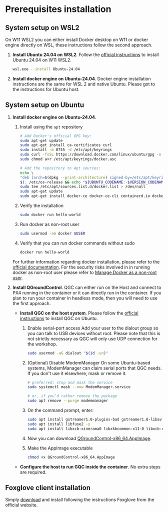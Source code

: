 # Prerequisites installation

## System setup on WSL2

On W11 WSL2 you can either install Docker desktop on W11 or docker engine directly on WSL, these instructions follow the second approach.

1. **Install Ubuntu 24.04 on WSL2**. Follow the [official instructions](https://learn.microsoft.com/en-us/windows/wsl/install) to install Ubuntu 24.04 on W11 WSL2.

    ```sh
    wsl.exe --install Ubuntu-24.04
    ```

2. **Install docker engine on Ubuntu-24.04**. Docker engine installation instructions are the same for WSL 2 and native Ubuntu. Please got to the instructions for Ubuntu host.

## System setup on Ubuntu

1. **Install docker engine on Ubuntu-24.04**.

    1. Install using the `apt` repository

        ```sh
        # Add Docker's official GPG key:
        sudo apt-get update
        sudo apt-get install ca-certificates curl
        sudo install -m 0755 -d /etc/apt/keyrings
        sudo curl -fsSL https://download.docker.com/linux/ubuntu/gpg -o /etc/apt/keyrings/docker.asc
        sudo chmod a+r /etc/apt/keyrings/docker.asc

        # Add the repository to Apt sources:
        echo \
        "deb [arch=$(dpkg --print-architecture) signed-by=/etc/apt/keyrings/docker.asc] https://download.docker.com/linux/ubuntu \
        $(. /etc/os-release && echo "${UBUNTU_CODENAME:-$VERSION_CODENAME}") stable" | \
        sudo tee /etc/apt/sources.list.d/docker.list > /dev/null
        sudo apt-get update
        sudo apt-get install docker-ce docker-ce-cli containerd.io docker-buildx-plugin docker-compose-plugin
        ```

    2. Verify the installation

        ```sh
        sudo docker run hello-world
        ```

    3. Run docker as non-root user

        ```sh
        sudo usermod -aG docker $USER
        ```

    4. Verify that you can run docker commands without sudo

        ```sh
        docker run hello-world
        ```

    For further information regarding docker installation, please refer to the [official documentation](https://docs.docker.com/engine/install/ubuntu/). For the security risks involved in in running docker as non-root user please refer to [Manage Docker as a non-root user](https://docs.docker.com/engine/install/linux-postinstall/#manage-docker-as-a-non-root-user).

2. **Install QGroundControl**. QGC can either run on the Host and connect to PX4 running in the container or it can directly run in the container. If you plan to run your container in headless mode, then you will need to use the first approach.

    - **Install QGC on the host system**. Please follow the [official instructions](https://docs.qgroundcontrol.com/master/en/qgc-user-guide/getting_started/download_and_install.html#ubuntu) to install QGC on Ubuntu.

        1. Enable serial-port access Add your user to the dialout group so you can talk to USB devices without root. Please note that this is not strictly necessary as QGC will only use UDP connection for the workshop.

            ```sh
            sudo usermod -aG dialout "$(id -un)"
            ```

        2. (Optional) Disable ModemManager On some Ubuntu-based systems, ModemManager can claim serial ports that QGC needs. If you don't use it elsewhere, mask or remove it.

            ```sh
            # preferred: stop and mask the service
            sudo systemctl mask --now ModemManager.service

            # or, if you’d rather remove the package
            sudo apt remove --purge modemmanager
            ```

        3. On the command prompt, enter:

            ```sh
            sudo apt install gstreamer1.0-plugins-bad gstreamer1.0-libav gstreamer1.0-gl -y
            sudo apt install libfuse2 -y
            sudo apt install libxcb-xinerama0 libxkbcommon-x11-0 libxcb-cursor-dev -y
            ```

        4. Now you can download [QGroundControl-x86_64.AppImage](https://d176tv9ibo4jno.cloudfront.net/latest/QGroundControl-x86_64.AppImage).
        5. Make the AppImage executable

            ```sh
            chmod +x QGroundControl-x86_64.AppImage
            ```

    - **Configure the host to run GQC inside the container**. No extra steps are required.

## Foxglove client installation

Simply [download](https://foxglove.dev/download) and install following the instructions Foxglove from the official website.
